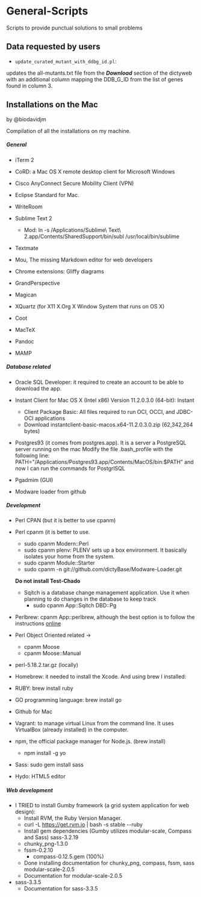 General-Scripts
===============

Scripts to provide punctual solutions to small problems


## Data requested by users

* ``update_curated_mutant_with_ddbg_id.pl``:

updates the all-mutants.txt file from the ___Download___ section of the dictyweb with an additional column mapping the DDB_G_ID from the list of genes found in column 3. 



## Installations on the Mac
by @biodavidjm

Compilation of all the installations on my machine.

##### General

- iTerm 2
- CoRD: a Mac OS X remote desktop client for Microsoft Windows
- Cisco AnyConnect Secure Mobility Client (VPN)
- Eclipse Standard for Mac.
- WriteRoom
- Sublime Text 2
	- Mod: ln -s /Applications/Sublime\ Text\ 2.app/Contents/SharedSupport/bin/subl /usr/local/bin/sublime

- Textmate
- Mou, The missing Markdown editor for web developers
- Chrome extensions: Gliffy diagrams
- GrandPerspective
- Magican
- XQuartz (for X11 X.Org X Window System that runs on OS X)
- Coot
- MacTeX
- Pandoc
- MAMP

##### Database related
- Oracle SQL Developer: it required to create an account to be able to download the app.

- Instant Client for Mac OS X (Intel x86) Version 11.2.0.3.0 (64-bit): Instant 
	- Client Package Basic: All files required to run OCI, OCCI, and JDBC-OCI applications 
	- Download instantclient-basic-macos.x64-11.2.0.3.0.zip (62,342,264 bytes)
- Postgres93 (it comes from postgres.app). It is a server a PostgreSQL server running on the mac
	Modify the file .bash_profile with the following line:
	PATH="/Applications/Postgres93.app/Contents/MacOS/bin:$PATH”
and now I can run the commands for PostgrlSQL
- Pgadmim (GUI)
- Modware loader from github

##### Development
- Perl CPAN (but it is better to use cpanm)
- Perl cpanm (it is better to use.
	- sudo cpanm Modern::Perl
	- sudo cpanm plenv: PLENV sets up a box environment. It basically isolates your home from the system.
	- sudo cpanm Module::Starter
	- sudo cpanm -n  git://github.com/dictyBase/Modware-Loader.git

	**Do not install Test-Chado**
	- Sqitch is a database change management application. Use it when planning to do changes in the database to keep track
		- sudo cpanm App::Sqitch DBD::Pg
* Perlbrew: cpanm App::perlbrew, although the best option is to follow the instructions [online](http://search.cpan.org/~gugod/App-perlbrew-0.67/lib/App/perlbrew.pm)

* Perl Object Oriented related ->
	- cpanm Moose
	- cpanm Moose::Manual

- perl-5.18.2.tar.gz (locally)
- Homebrew: it needed to install the Xcode. And using brew I installed:

- RUBY: brew install ruby
- GO programming language: brew install go
- Github for Mac
- Vagrant: to manage virtual Linux from the command line. It uses VirtualBox (already installed) in the computer.

- npm, the official package manager for Node.js. (brew install)
	- npm install -g yo
- Sass: sudo gem install sass
- Hydo: HTML5 editor

##### Web development

- I TRIED to install Gumby framework (a grid system application for web design):
	- Install RVM, the Ruby Version Manager.
	- curl -L https://get.rvm.io | bash -s stable --ruby
	- Install gem dependencies (Gumby utilizes modular-scale, Compass and Sass)
sass-3.2.19
	- chunky_png-1.3.0
	- fssm-0.2.10
		- compass-0.12.5.gem (100%)
 	- Done installing documentation for chunky_png, compass, fssm, sass
modular-scale-2.0.5
	- Documentation for modular-scale-2.0.5
- sass-3.3.5
	- Documentation for sass-3.3.5
